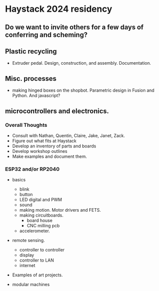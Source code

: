 # Haystack 2024 residency

## Do we want to invite others for a few days of conferring and scheming?

## Plastic recycling

* Extruder pedal.  Design, construction, and assembly.  Documentation.

## Misc. processes

* making hinged boxes on the shopbot.  Parametric design in Fusion and Python.  And javascript?

## microcontrollers and electronics.

### Overall Thoughts

* Consult with Nathan, Quentin, Claire, Jake, Janet, Zack.  
* Figure out what fits at Haystack
* Develop an inventory of parts and boards
* Develop workshop outlines
* Make examples and document them.


### ESP32 and/or RP2040

*  basics
	* blink
	* button
	* LED digital and PWM
	* sound
	* making motion.  Motor drivers and FETS.  
	* making circuitboards.
		* board house
		* CNC milling pcb
	* accelerometer.

*  remote sensing.
	* controller to controller
	* display
	* controller to LAN
	* internet
*  Examples of art projects.
*  modular machines
	